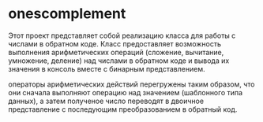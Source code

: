 # onescomplement

Этот проект представляет собой реализацию класса для работы с числами в обратном коде. Класс предоставляет возможность выполнения арифметических операций (сложение, вычитание, умножение, деление) над числами в обратном коде и вывода их значения в консоль вместе с бинарным представлением.

операторы арифметических действий перегружены таким образом, что они сначала выполняют операцию над значением (шаблонного типа данных), а затем полученое число переводят в двоичное представление с последующим преобразованием в обратный код.